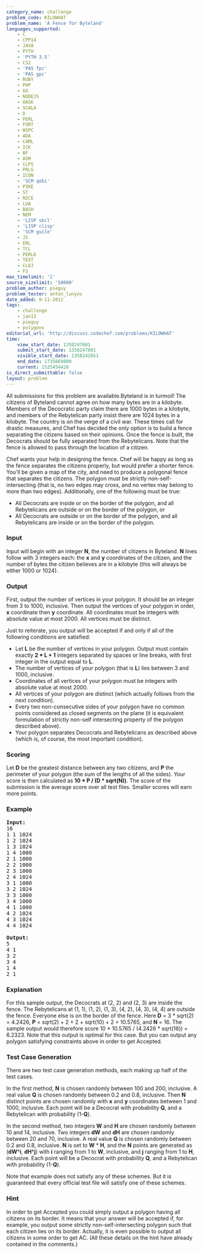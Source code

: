 ```yaml
---
category_name: challenge
problem_code: KILOWHAT
problem_name: 'A Fence for Byteland'
languages_supported:
    - C
    - CPP14
    - JAVA
    - PYTH
    - 'PYTH 3.5'
    - CS2
    - 'PAS fpc'
    - 'PAS gpc'
    - RUBY
    - PHP
    - GO
    - NODEJS
    - HASK
    - SCALA
    - D
    - PERL
    - FORT
    - WSPC
    - ADA
    - CAML
    - ICK
    - BF
    - ASM
    - CLPS
    - PRLG
    - ICON
    - 'SCM qobi'
    - PIKE
    - ST
    - NICE
    - LUA
    - BASH
    - NEM
    - 'LISP sbcl'
    - 'LISP clisp'
    - 'SCM guile'
    - JS
    - ERL
    - TCL
    - PERL6
    - TEXT
    - CLOJ
    - FS
max_timelimit: '1'
source_sizelimit: '50000'
problem_author: pieguy
problem_tester: anton_lunyov
date_added: 9-11-2012
tags:
    - challenge
    - jan13
    - pieguy
    - polygons
editorial_url: 'http://discuss.codechef.com/problems/KILOWHAT'
time:
    view_start_date: 1358247801
    submit_start_date: 1358247801
    visible_start_date: 1358242651
    end_date: 1735669800
    current: 1525454420
is_direct_submittable: false
layout: problem
---
```

All submissions for this problem are available.Byteland is in turmoil! The citizens of Byteland cannot agree on how many bytes are in a kilobyte. Members of the Decocratic party claim there are 1000 bytes in a kilobyte, and members of the Rebytelican party insist there are 1024 bytes in a kilobyte. The country is on the verge of a civil war. These times call for drastic measures, and Chef has decided the only option is to build a fence separating the citizens based on their opinions. Once the fence is built, the Decocrats should be fully separated from the Rebytelicans. Note that the fence is allowed to pass through the location of a citizen.

Chef wants your help in designing the fence. Chef will be happy as long as the fence separates the citizens properly, but would prefer a shorter fence. You'll be given a map of the city, and need to produce a polygonal fence that separates the citizens. The polygon must be strictly non-self-intersecting (that is, no two edges may cross, and no vertex may belong to more than two edges). Additionally, one of the following must be true:

- All Decocrats are inside or on the border of the polygon, and all Rebytelicans are outside or on the border of the polygon, or
- All Decocrats are outside or on the border of the polygon, and all Rebytelicans are inside or on the border of the polygon.

### Input

Input will begin with an integer **N**, the number of citizens in Byteland. **N** lines follow with 3 integers each: the **x** and **y** coordinates of the citizen, and the number of bytes the citizen believes are in a kilobyte (this will always be either 1000 or 1024).

### Output

First, output the number of vertices in your polygon. It should be an integer from 3 to 1000, inclusive. Then output the vertices of your polygon in order, **x** coordinate then **y** coordinate. All coordinates must be integers with absolute value at most 2000. All vertices must be distinct.

Just to reiterate, you output will be accepted if and only if all of the following conditions are satisfied:

- Let **L** be the number of vertices in your polygon. Output must contain exactly **2 \* L + 1** integers separated by spaces or line breaks, with first integer in the output equal to **L**.
- The number of vertices of your polygon (that is **L**) lies between 3 and 1000, inclusive.
- Coordinates of all vertices of your polygon must be integers with absolute value at most 2000.
- All vertices of your polygon are distinct (which actually follows from the next condition).
- Every two non-consecutive sides of your polygon have no common points considered as closed segments on the plane (it is equivalent formulation of strictly non-self intersecting property of the polygon described above).
- Your polygon separates Decocrats and Rebytelicans as described above (which is, of course, the most important condition).

### Scoring

Let **D** be the greatest distance between any two citizens, and **P** the perimeter of your polygon (the sum of the lengths of all the sides). Your score is then calculated as **10 \* P / (D \* sqrt(N))**. The score of the submission is the average score over all test files. Smaller scores will earn more points.

### Example

<pre>
<b>Input:</b>
16
1 1 1024
1 2 1024
1 3 1024
1 4 1000
2 1 1000
2 2 1000
2 3 1000
2 4 1024
3 1 1000
3 2 1024
3 3 1000
3 4 1000
4 1 1000
4 2 1024
4 3 1024
4 4 1024

<b>Output:</b>
5
4 1
3 2
3 4
1 4
2 1
</pre>
### Explanation

For this sample output, the Decocrats at (2, 2) and (2, 3) are inside the fence. The Rebytelicans at (1, 1), (1, 2), (1, 3), (4, 2), (4, 3), (4, 4) are outside the fence. Everyone else is on the border of the fence. Here **D** = 3 \* sqrt(2) = 4.2426, **P** = sqrt(2) + 2 + 2 + sqrt(10) + 2 = 10.5765, and **N** = 16. The sample output would therefore score 10 \* 10.5765 / (4.2426 \* sqrt(16)) = 6.2323. Note that this output is optimal for this case. But you can output any polygon satisfying constraints above in order to get Accepted.

### Test Case Generation

There are two test case generation methods, each making up half of the test cases.

In the first method, **N** is chosen randomly between 100 and 200, inclusive. A real value **Q** is chosen randomly between 0.2 and 0.8, inclusive. Then **N** distinct points are chosen randomly with **x** and **y** coordinates between 1 and 1000, inclusive. Each point will be a Decocrat with probability **Q**, and a Rebytelican with probability (1-**Q**).

In the second method, two integers **W** and **H** are chosen randomly between 10 and 14, inclusive. Two integers **dW** and **dH** are chosen randomly between 20 and 70, inclusive. A real value **Q** is chosen randomly between 0.2 and 0.8, inclusive. **N** is set to **W** \* **H**, and the **N** points are generated as (**dW**\***i**, **dH**\***j**) with **i** ranging from 1 to **W**, inclusive, and **j** ranging from 1 to **H**, inclusive. Each point will be a Decocrat with probability **Q**, and a Rebytelican with probability (1-**Q**).

Note that example does not satisfy any of these schemes. But it is guaranteed that every official test file will satisfy one of these schemes.

### Hint

In order to get Accepted you could simply output a polygon having all citizens on its border. It means that your answer will be accepted if, for example, you output some strictly non-self-intersecting polygon such that each citizen lies on its border. Actually, it is even possible to output all citizens in some order to get AC. (All these details on the hint have already contained in the comments.)
